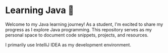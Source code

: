 # Learning Java 🚀

Welcome to my Java learning journey! As a student, I'm excited to share my progress as I explore Java programming. This repository serves as my personal space to document code snippets, projects, and resources.

I primarily use IntelliJ IDEA as my development environment.

